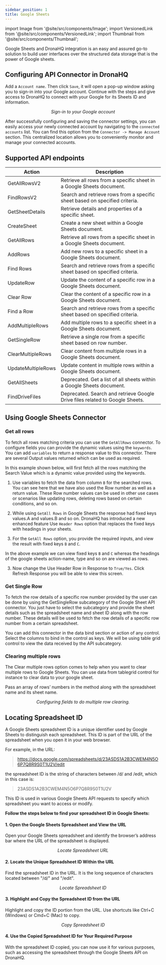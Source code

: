 ```yaml
---
sidebar_position: 1
title: Google Sheets
---
```

import Image from '@site/src/components/Image';
import VersionedLink from '@site/src/components/VersionedLink';
import Thumbnail from '@site/src/components/Thumbnail';

Google Sheets and DronaHQ integration is an easy and assured go-to solution to build user interfaces over the structured data storage that is the power of Google sheets.

## Configuring API Connector in DronaHQ

Add a `Account name`. Then click `Save`, it will open a pop-up window asking you to sign-in into your Google account. Continue with the steps and give access to DronaHQ to connect with your Google for its Sheets ID and information.

<figure>
  <Thumbnail src="/img/reference/connectors/googlesheet/signin.png" alt="Sign-in to your Google account" />
  <figcaption align = "center"><i>Sign-in to your Google account</i></figcaption>
</figure>

After successfully configuring and saving the connector settings, you can easily access your newly connected account by navigating to the `connected accounts` list. You can find this option from the `Connector -> Manage Account` section. This centralized location allows you to conveniently monitor and manage your connected accounts.


## Supported API endpoints


| Action             | Description                                                                |
|--------------------|----------------------------------------------------------------------------|
| GetAllRowsV2       | Retrieve all rows from a specific sheet in a Google Sheets document.       |
| FindRowsV2         | Search and retrieve rows from a specific sheet based on specified criteria. |
| GetSheetDetails    | Retrieve details and properties of a specific sheet.                         |
| CreateSheet        | Create a new sheet within a Google Sheets document.                         |
| GetAllRows         | Retrieve all rows from a specific sheet in a Google Sheets document.        |
| AddRows            | Add new rows to a specific sheet in a Google Sheets document.               |
| Find Rows          | Search and retrieve rows from a specific sheet based on specified criteria. |
| UpdateRow          | Update the content of a specific row in a Google Sheets document.           |
| Clear Row          | Clear the content of a specific row in a Google Sheets document.            |
| Find a Row         | Search and retrieve rows from a specific sheet based on specified criteria. |
| AddMultipleRows    | Add multiple rows to a specific sheet in a Google Sheets document.          |
| GetSingleRow       | Retrieve a single row from a specific sheet based on row number.            |
| ClearMultipleRows  | Clear content from multiple rows in a Google Sheets document.               |
| UpdateMultipleRows | Update content in multiple rows within a Google Sheets document.            |
| GetAllSheets       | Deprecated. Get a list of all sheets within a Google Sheets document.                   |
| FindDriveFiles     | Deprecated. Search and retrieve Google Drive files related to Google Sheets.            |

## Using Google Sheets Connector

### Get all rows

To fetch all rows matching criteria you can use the `GetAllRows` connector. To configure fields you can provide the dynamic values using the `keywords`. You can add `variables` to return a response value to this connector. There are several Output values returned which can be used as required. 

In this example shown below, will first fetch all the rows matching the Search Value which is a dynamic value provided using the keywords.

1. Use variables to fetch the data from column `B` for the searched rows. You can see here that we have also used the Row number as well as a return value. These Row number values can be used in other use cases or scenarios like updating rows, deleting rows based on certain conditions, and so on.
<figure>
  <Thumbnail src="/img/reference/connectors/googlesheet/getall1.jpeg" alt="Configuring fields to do multiple row clearing." />
</figure>

2. While using `GetAll Rows` in Google Sheets the response had fixed keys values.A and values.B and so on. DronaHQ has introduced a new enhanced feature Use `Header Rows` option that replaces the fixed keys with headings in your sheets.

3. For the `GetAll Rows` option, you provide the required inputs, and view the result with fixed keys `B` and `C`.

<figure>
  <Thumbnail src="/img/reference/connectors/googlesheet/getall2.png" alt="Configuring fields to do multiple row clearing." />
</figure>

In the above example we can view fixed keys `B` and `C` whereas the headings of the google sheets action-name, type and so on are viewed as rows.

3. Now change the Use Header Row in Response to `True/Yes`. Click Refresh Response you will be able to view this screen.

<figure>
  <Thumbnail src="/img/reference/connectors/googlesheet/getall3.png" alt="Configuring fields to do multiple row clearing." />
</figure>


### Get Single Row

To fetch the row details of a specific row number provided by the user can be done by using the GetSingleRow subcategory of the Google Sheet API connector.
You just have to select the subcategory and provide the sheet details such as the spreadsheet name and sheet ID along with the row number. These details will be used to fetch the row details of a specific row number from a certain spreadsheet.

<figure>
  <Thumbnail src="/img/reference/connectors/googlesheet/getsingle.png" alt="Configuring fields to do multiple row clearing." />
</figure>

You can add this connector in the data bind section or action of any control. Select the columns to bind in the control as keys. We will be using table grid control to view the data received by the API subcategory.


<figure>
  <Thumbnail src="/img/reference/connectors/googlesheet/table.png" alt="Configuring fields to do multiple row clearing." />
</figure>


### Clearing multiple rows

The Clear multiple rows option comes to help when you want to clear multiple rows to Google Sheets. You can use data from tablegrid control for instance to clear data to your google sheet.

Pass an array of rows’ numbers in the method along with the spreadsheet name and its sheet name.

<figure>
  <Thumbnail src="/img/reference/connectors/googlesheet/clearmulti.jpeg" alt="Configuring fields to do multiple row clearing." />
  <figcaption align = "center"><i>Configuring fields to do multiple row clearing.</i></figcaption>
</figure>


## Locating Spreadsheet ID

A Google Sheets spreadsheet ID is a unique identifier used by Google Sheets to distinguish each spreadsheet. This ID is part of the URL of the spreadsheet when you open it in your web browser.

‍For example, in the URL:

>https://docs.google.com/spreadsheets/d/23ASDS1A2B3CWEM4N5O6P7Q8R9S0T1U2V/edit

the spreadsheet ID is the string of characters between /d/ and /edit, which in this case is:

> 23ASDS1A2B3CWEM4N5O6P7Q8R9S0T1U2V

This ID is used in various Google Sheets API requests to specify which spreadsheet you want to access or modify. 

**Follow the steps below to find your spreadsheet ID in Google Sheets:**

#### 1. Open the Google Sheets Spreadsheet and View the URL
Open your Google Sheets spreadsheet and identify the browser’s address bar where the URL of the spreadsheet is displayed.

<figure>
  <Thumbnail src="/img/reference/connectors/googlesheet/google-sheet-id-1.png" alt="Locate Spreadsheet URL" />
  <figcaption align = "center"><i>Locate Spreadsheet URL</i></figcaption>
</figure>

#### 2. Locate the Unique Spreadsheet ID Within the URL
Find the spreadsheet ID in the URL. It is the long sequence of characters located between "/d/" and "/edit".
<figure>
  <Thumbnail src="/img/reference/connectors/googlesheet/google-sheet-id-2.png" alt="Locate Spreadsheet ID" />
  <figcaption align = "center"><i>Locate Spreadsheet ID</i></figcaption>
</figure>

#### 3. Highlight and Copy the Spreadsheet ID from the URL
Highlight and copy the ID portion from the URL. Use shortcuts like Ctrl+C (Windows) or Cmd+C (Mac) to copy.
<figure>
  <Thumbnail src="/img/reference/connectors/googlesheet/google-sheet-id-3.png" alt="Copy Spreadsheet ID" />
  <figcaption align = "center"><i>Copy Spreadsheet ID</i></figcaption>
</figure>

#### 4. Use the Copied Spreadsheet ID for Your Required Purpose
With the spreadsheet ID copied, you can now use it for various purposes, such as accessing the spreadsheet through the Google Sheets API on DronaHQ.

